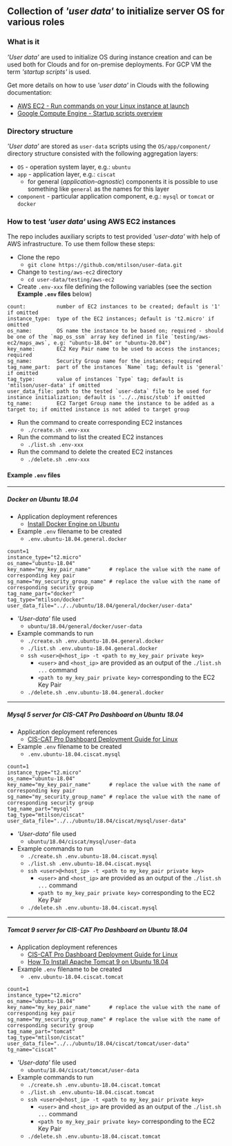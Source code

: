 ## Collection of *'user data'* to initialize server OS for various roles

### What is it

*'User data'* are used to initialize OS during instance creation and can be used both for Clouds and for on-premise deployments. For GCP VM the term *'startup scripts'* is used.

Get more details on how to use *'user data'* in Clouds with the following documentation:
* [AWS EC2 - Run commands on your Linux instance at launch](https://docs.aws.amazon.com/AWSEC2/latest/UserGuide/user-data.html)
* [Google Compute Engine - Startup scripts overview](https://cloud.google.com/compute/docs/instances/startup-scripts)

### Directory structure

*'User data'* are stored as `user-data` scripts using the `OS/app/component/` directory structure consisted with the following aggregation layers:
* `OS` - operation system layer, e.g.: `ubuntu`
* `app` - application layer, e.g.: `ciscat`
  * for general (*application-agnostic*) components it is possible to use something like `general` as the names for this layer
* `component` - particular application component, e.g.: `mysql` or `tomcat` or `docker`

### How to test *'user data'* using AWS EC2 instances

The repo includes auxiliary scripts to test provided *'user-data'* with help of AWS infrastructure. To use them follow these steps:
* Clone the repo
  * `git clone https://github.com/mtilson/user-data.git`
* Change to `testing/aws-ec2` directory
  * `cd user-data/testing/aws-ec2`
* Create `.env-xxx` file defining the following variables (see the section **Example `.env` files** below)

```
count:          number of EC2 instances to be created; default is '1' if omitted
instance_type:  type of the EC2 instances; default is 't2.micro' if omitted
os_name:        OS name the instance to be based on; required - should be one of the `map_os_ssm` array key defined in file `testing/aws-ec2/maps_aws`, e.g: "ubuntu-18.04" or "ubuntu-20.04")
key_name:       EC2 Key Pair name to be used to access the instances; required
sg_name:        Security Group name for the instances; required
tag_name_part:  part of the instances `Name` tag; default is 'general' if omitted
tag_type:       value of instances `Type` tag; default is 'mtilson/user-data' if omitted
user_data_file: path to the tested `user-data` file to be used for instance initialization; default is '../../misc/stub' if omitted
tg_name:        EC2 Target Group name the instance to be added as a target to; if omitted instance is not added to target group 
```

* Run the command to create corresponding EC2 instances
  * `./create.sh .env-xxx`
* Run the command to list the created EC2 instances
  * `./list.sh .env-xxx`
* Run the command to delete the created EC2 instances
  * `./delete.sh .env-xxx`

#### Example `.env` files

---
##### Docker on Ubuntu 18.04

* Application deployment references
  * [Install Docker Engine on Ubuntu](https://docs.docker.com/engine/install/ubuntu/)
* Example `.env` filename to be created
  * `.env.ubuntu-18.04.general.docker`
```
count=1
instance_type="t2.micro"
os_name="ubuntu-18.04"
key_name="my_key_pair_name"      # replace the value with the name of corresponding key pair
sg_name="my_security_group_name" # replace the value with the name of corresponding security group
tag_name_part="docker"
tag_type="mtilson/docker"
user_data_file="../../ubuntu/18.04/general/docker/user-data"
```
* *'User-data'* file used
  * `ubuntu/18.04/general/docker/user-data`
* Example commands to run
  * `./create.sh .env.ubuntu-18.04.general.docker`
  * `./list.sh .env.ubuntu-18.04.general.docker`
  * `ssh <user>@<host_ip> -t <path to my_key_pair private key>`
    * `<user>` and `<host_ip>` are provided as an output of the `./list.sh ...` command
    * `<path to my_key_pair private key>` corresponding to the EC2 Key Pair
  * `./delete.sh .env.ubuntu-18.04.general.docker`

---
##### Mysql 5 server for CIS-CAT Pro Dashboard on Ubuntu 18.04

* Application deployment references
  * [CIS-CAT Pro Dashboard Deployment Guide for Linux](https://cis-cat-pro-dashboard.readthedocs.io/en/stable/source/Dashboard%20Deployment%20Guide%20for%20Linux/)
* Example `.env` filename to be created
  * `.env.ubuntu-18.04.ciscat.mysql`
```
count=1
instance_type="t2.micro"
os_name="ubuntu-18.04"
key_name="my_key_pair_name"      # replace the value with the name of corresponding key pair
sg_name="my_security_group_name" # replace the value with the name of corresponding security group
tag_name_part="mysql"
tag_type="mtilson/ciscat"
user_data_file="../../ubuntu/18.04/ciscat/mysql/user-data"
```
* *'User-data'* file used
  * `ubuntu/18.04/ciscat/mysql/user-data`
* Example commands to run
  * `./create.sh .env.ubuntu-18.04.ciscat.mysql`
  * `./list.sh .env.ubuntu-18.04.ciscat.mysql`
  * `ssh <user>@<host_ip> -t <path to my_key_pair private key>`
    * `<user>` and `<host_ip>` are provided as an output of the `./list.sh ...` command
    * `<path to my_key_pair private key>` corresponding to the EC2 Key Pair
  * `./delete.sh .env.ubuntu-18.04.ciscat.mysql`

---
##### Tomcat 9 server for CIS-CAT Pro Dashboard on Ubuntu 18.04

* Application deployment references
  * [CIS-CAT Pro Dashboard Deployment Guide for Linux](https://cis-cat-pro-dashboard.readthedocs.io/en/stable/source/Dashboard%20Deployment%20Guide%20for%20Linux/)
  * [How To Install Apache Tomcat 9 on Ubuntu 18.04](https://www.digitalocean.com/community/tutorials/install-tomcat-9-ubuntu-1804)
* Example `.env` filename to be created
  * `.env.ubuntu-18.04.ciscat.tomcat`
```
count=1
instance_type="t2.micro"
os_name="ubuntu-18.04"
key_name="my_key_pair_name"      # replace the value with the name of corresponding key pair
sg_name="my_security_group_name" # replace the value with the name of corresponding security group
tag_name_part="tomcat"
tag_type="mtilson/ciscat"
user_data_file="../../ubuntu/18.04/ciscat/tomcat/user-data"
tg_name="ciscat"
```
* *'User-data'* file used
  * `ubuntu/18.04/ciscat/tomcat/user-data`
* Example commands to run
  * `./create.sh .env.ubuntu-18.04.ciscat.tomcat`
  * `./list.sh .env.ubuntu-18.04.ciscat.tomcat`
  * `ssh <user>@<host_ip> -t <path to my_key_pair private key>`
    * `<user>` and `<host_ip>` are provided as an output of the `./list.sh ...` command
    * `<path to my_key_pair private key>` corresponding to the EC2 Key Pair
  * `./delete.sh .env.ubuntu-18.04.ciscat.tomcat`
